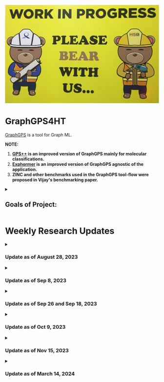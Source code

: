 <img title="This Week's Update" alt="Alt text" src="WIP.jpeg">


# GraphGPS4HT

[GraphGPS](https://proceedings.neurips.cc/paper_files/paper/2022/file/5d4834a159f1547b267a05a4e2b7cf5e-Paper-Conference.pdf) is a tool for Graph ML. 

**NOTE:** 
1. **[GPS++](https://arxiv.org/pdf/2212.02229.pdf) is an improved version of GraphGPS mainly for molecular classifications.**
2. **[Exphormer](https://github.com/hamed1375/Exphormer) is an improved version of GraphGPS agnostic of the application.**
3. **ZINC and other benchmarks used in the GraphGPS tool-flow were proposed in Vijay's benchmarking paper.**

<details>
  
  <summary> 
    
  ## Goals of Project:
    
  </summary>

1. **Train GraphGPS on HT dataset**

    a) Phases through which the training goes (**GOT A HIGH-LEVEL IDEA FROM IMPLEMENTATION PERSPECTIVE; EXPLAINED BELOW ALL THE INFORMATION I HAVE DISCOVERED SO FAR ABOUT THE OVERALL WORKFLOW OF GRAPHGPS; I WANT MORE CLARITY**) (**Done by $\color{red}{28.08.2023}$**)

    b) Where are the hyperparameters set?(**Done by $\color{red}{28.08.023}$**)

    c) Understand the meaning of the hyperparameters (**NEED TO DICUSS WITH VIJAY ABOUT THE HYPERPARAMETERS THAT I DIDN'T UNDERSTAND**)

    d) How a dataset is called? (**Done by $\color{red}{08.09.2023}$**)

    e) How to add a new dataset to GraphGPS? How to call the new dataset? (**Done by $\color{red}{08.09.2023}$**)

    f) Convert the TrustHub benchmarks using the ckt-to-graph conversion code of HW2VEC (**Work-In-Progress**)

    g) Train GraphGPS using the TrustHub graphs. Tune hyperparameters. (**Near Future**)

3. **Compare with other GNN-based tools (trained on the same dataset and tested on the same dataset).**
4. **Proliferate the TrustHub dataset using the [GAINESIS tool](https://www.mdpi.com/2079-9292/11/2/245), [S. Bhunia's tool](https://arxiv.org/pdf/2204.08580.pdf) and another tool (can't recall the title; need to check my collection of papers)**
5. **Extend the work to node classification**
6. **Improve the GraphGPS tool - for HT detection or in general**

</details>

# Weekly Research Updates

<details>
  <summary> 
    
  ### Update as of August 28, 2023
  
  </summary>

  <details>
    <summary> 
    
  ## Workflow of GraphGPS (in Short):

     </summary>

**Parse arguments of the execution command from CLI** 

⬇️

**Extract the location of configuration file from the list of arguments** 

⬇️

**Set default values of parameters of the experiment** 

⬇️

**Load configurations from the above configuration file  and also any configuration specifically mentioned  through command line** 

 ⬇️

**Set output directory where the results are stored** 

⬇️

**Combine the configurations specified in the user-given configuration file and the default values of unspecified configurations from `graphgym/config.py` and from the configuration files in `graphgps/config` into the `config.yaml` file in `custom_out_dir`**

⬇️

**create run-directory (in `custom_out_dir`) during each run of experiment** 

⬇️

**create dataset loader, a logger that logs info in `logging.log` inside the run-directory, create model, optimizer and an LR scheduler**

⬇️

**Perform training**

⬇️

**Display best epoch and the corresponding performances on training, validation and test sets.**

  </details>

<details>
  
<summary>
  
## Steps in GrahGPS Workflow (in Detail):

</summary>

1. Load cmd line args
```
args = parse_args()
print (args)
```
args: `Namespace(cfg_file='configs/GPS/zinc-GPS+RWSE.yaml', repeat=1, mark_done=False, opts=['wandb.use', 'False'])`

Parses the command line for arguments like `cfg` - configuration file path, `repeat` - the number of repeated jobs, `mark_done` - marking yaml as done after a job has finished, `opt` - configuration options.

The configurations for the executed experiment (`python main.py --cfg configs/GPS/zinc-GPS+RWSE.yaml  wandb.use False`) are given in the file: `configs/GPS/zinc-GPS+RWSE.yaml`

The default values of these and other unspecified parameters in this file are stated in the `set_cfg(cfg)` method of the file:  https://github.com/snap-stanford/GraphGym/blob/master/graphgym/config.py

Note that some of the parameters in `configs/GPS/zinc-GPS+RWSE.yaml` are custom defined for this project and not present in the `set_cfg` method. The default values of these custom parameters are stated in https://github.com/rampasek/GraphGPS/tree/main/graphgps/config

The `set_cfg()` method combines the default values of the parameters of GraphGym and those of the custom parameters of the project. This is done by the following code snippet in `set_cfg()`:

```
for func in register.config_dict.values():
        func(cfg)
```
:thinking: :thinking: :thinking:<span style="color:red">**I AM STILL NOT CLEAR ABOUT HOW THE** </span> `config_dict` <span style="color:red"> **DICTIONARY IS POPULATED WITH KEYS AND VALUES. WHICH CODE CARRIES IT OUT?** </span>:thinking: :thinking: :thinking:

2. Load config file
```
    set_cfg(cfg)
    load_cfg(cfg, args)
    custom_set_out_dir(cfg, args.cfg_file, cfg.name_tag)
    dump_cfg(cfg)
```
**set_cfg(cfg)**: Sets default values of parameters of the experiment. The default values of these and other unspecified parameters in this file are stated in the `set_cfg(cfg)` method of the file:  https://github.com/snap-stanford/GraphGym/blob/master/graphgym/config.py

Note that the parameters in 'configs/GPS/zinc-GPS+RWSE.yaml' custom defined for this project are not present in the `set_cfg` method of GraphGym. The default values of these custom parameters are stated in the .py files of https://github.com/rampasek/GraphGPS/tree/main/graphgps/config

**load_cfg(cfg, args)**: Loads configurations from the configuration file mentioned in command line and also any configuration specifically mentioned  through command line.

**custom_set_out_dir(cfg, args.cfg_file, cfg.name_tag)**: result is the `custom_out_dir` (= 'results/' + 'zinc-GPS+RWSE')

**dump_cfg(cfg)**: Combines the configurations specified in the configuration file (e.g. 'configs/GPS/zinc-GPS+RWSE.yaml'; argument in CLI)  and the default values of unspecified configurations from `graphgym/config.py` to `custom_out_dir`.

3. `custom_set_run_dir(cfg, run_id)`: it sets custom output directory for each experiment run. Inside the custom output directory (here, 'results/zinc-GPS+RWSE'), a separate directory is created during each run. The title of this directory is the run-id.

4. `set_printing`: set printing options

5. Set split index (to choose which split to use in case of multiple available splits), seed, and run id as per the current run.

6. If configured for pretrained model, update `cfg` from the pretrained-model configurations in `pretrained_cfg_fname` (= `osp.join(cfg.pretrained.dir, 'config.yaml'`); e.g. `/home/sumandeb/GraphGPS/pretrained/pcqm4m-GPS+RWSE.deep/config.yaml`). This is done by `load_pretrained_model_cfg(cfg)` in `GraphGPS/graphgps/finetuning.py`

7. `seed_everything`: sets the seed for generating random numbers in pytorch

8. `create_loader()`: creates loaders for each dataset. It is in `GraphGym/graphgym/loader.py`

9. `create_logger()`: create a list of logger objects. It is in `GraphGPS/graphgps/logger.py`

10. `create_model()`: Creates and returns a Python dictionary to register a model. It is in `GraphGym/graphgym/model_builder.py`. Result of `print(f'model:{model}')` is given at the end of this note.

11. If pretrained model is provided, `init_model_from_pretrained()`: uploads the `pretrained_dict` to the `state_dict` of the model (created using `create_model()`).

12. `create_optimizer()`: It is located in `GraphGym/graphgym/optimizer.py`. It loads an ADAM or SGD optimizer as per the configurations (`config.optim`) in `results/'benchmarkname'/config.yaml`

13. `create_scheduler()`: Creates a config-driven LR scheduler. It is located in `GraphGym/graphgym/optimizer.py`

14. ```
    logging.info(model)
    logging.info(cfg)
    cfg.params = params_count(model)
    logging.info('Num parameters: %s', cfg.params)```

It logs the model, configurations and the given string+variable (`cfg.params`) into `results/'benchmark-name'/logging.log`. 
Note:`logging.info(f"some_string {some_variable}")`: Python provides a module called `logging` for logging messages. 



15. Perform training: Executed by `train_dict[cfg.train.mode](loggers, loaders, model, optimizer,scheduler)`

16. `agg_runs()`: aggregates the training, validation and test results of each epoch and prints the best epoch and the corresponding statistics.


Upon executing the command `python main.py --cfg configs/GPS/zinc-GPS+RWSE.yaml  wandb.use False`,  the details of the training, validation, testing of an epoch , say epoch 1291, are output as:
```
train: {'epoch': 1291, 'time_epoch': 18.93798, 'eta': 13315.24609, 'eta_hours': 3.69868, 'loss': 0.02500516, 'lr': 0.00029223, 'params': 423717, 'time_iter': 0.0605, 'mae': 0.02501, 'r2': 0.9997, 'spearmanr': 0.99983, 'mse': 0.00122, 'rmse': 0.03492}

val: {'epoch': 1291, 'time_epoch': 0.4733, 'loss': 0.08178774, 'lr': 0, 'params': 423717, 'time_iter': 0.01479, 'mae': 0.08179, 'r2': 0.96319, 'spearmanr': 0.99765, 'mse': 0.145, 'rmse': 0.38079}

test: {'epoch': 1291, 'time_epoch': 0.46763, 'loss': 0.07286437, 'lr': 0, 'params': 423717, 'time_iter': 0.01461, 'mae': 0.07286, 'r2': 0.99062, 'spearmanr': 0.99668, 'mse': 0.03816, 'rmse': 0.19534}
```

Aslo, the best epoch so far (at any point of training) and its essential details are summarised as follows, for each epoch until the next best epoch is found:

```
> Epoch 1999: took 20.3s (avg 19.7s) | Best so far: epoch 1291	train_loss: 0.0250 train_mae: 0.0250	val_loss: 0.0818 val_mae: 0.0818	test_loss: 0.0729 test_mae: 0.0729
```


 


## Example Configuration File: configs/GPS/zinc-GPS+RWSE.yaml

```
out_dir: results
metric_best: mae 
metric_agg: argmin 
wandb: 
  use: True 	#additional
  project: ZINC #additional
dataset:
  format: PyG-ZINC
  name: subset
  task: graph
  task_type: regression
  transductive: False
  node_encoder: True
  node_encoder_name: TypeDictNode+RWSE
  node_encoder_num_types: 28
  node_encoder_bn: False
  edge_encoder: True
  edge_encoder_name: TypeDictEdge
  edge_encoder_num_types: 4
  edge_encoder_bn: False
posenc_RWSE:
  enable: True 				#additional
  kernel:
    times_func: range(1,21) #additional
  model: Linear 			#additional
  dim_pe: 28 				#additional
  raw_norm_type: BatchNorm 	#additional
train:
  mode: custom
  batch_size: 32
  eval_period: 1
  ckpt_period: 100
model:
  type: GPSModel
  loss_fun: l1
  edge_decoding: dot
  graph_pooling: add
gt:
  layer_type: GINE+Transformer  # CustomGatedGCN+Performer 		#additional
  layers: 10 													#additional
  n_heads: 4 													#additional
  dim_hidden: 64  # `gt.dim_hidden` must match `gnn.dim_inner` 	#additional
  dropout: 0.0 													#additional
  attn_dropout: 0.5 											#additional
  layer_norm: False 											#additional
  batch_norm: True 												#additional
gnn:
  head: san_graph
  layers_pre_mp: 0
  layers_post_mp: 3  # Not used when `gnn.head: san_graph`
  dim_inner: 64  # `gt.dim_hidden` must match `gnn.dim_inner`
  batchnorm: True
  act: relu
  dropout: 0.0
  agg: mean
  normalize_adj: False
optim:
```

### GNN Model: 

**Output of print(f'model:{model}')**

**🤔 🤔 NEED TO DISCUSS WITH VIJAY TO UNDERSTAND THE MEANING OF EACH OF THE FOLLOWING DETAILS 🤔 🤔**

```
model:GraphGymModule(
  (model): GPSModel(
    (encoder): FeatureEncoder(
      (node_encoder): Concat2NodeEncoder(
        (encoder1): AtomEncoder(
          (atom_embedding_list): ModuleList(
            (0): Embedding(119, 236)
            (1): Embedding(5, 236)
            (2): Embedding(12, 236)
            (3): Embedding(12, 236)
            (4): Embedding(10, 236)
            (5): Embedding(6, 236)
            (6): Embedding(6, 236)
            (7): Embedding(2, 236)
            (8): Embedding(2, 236)
          )
        )
        (encoder2): RWSENodeEncoder(
          (raw_norm): BatchNorm1d(16, eps=1e-05, momentum=0.1, affine=True, track_running_stats=True)
          (pe_encoder): Linear(in_features=16, out_features=20, bias=True)
        )
      )
      (edge_encoder): BondEncoder(
        (bond_embedding_list): ModuleList(
          (0): Embedding(5, 256)
          (1): Embedding(6, 256)
          (2): Embedding(2, 256)
        )
      )
    )
    (layers): Sequential(
      (0): GPSLayer(
        summary: dim_h=256, local_gnn_type=CustomGatedGCN, global_model_type=Transformer, heads=8
        (local_model): GatedGCNLayer()
        (self_attn): MultiheadAttention(
          (out_proj): NonDynamicallyQuantizableLinear(in_features=256, out_features=256, bias=True)
        )
        (norm1_local): BatchNorm1d(256, eps=1e-05, momentum=0.1, affine=True, track_running_stats=True)
        (norm1_attn): BatchNorm1d(256, eps=1e-05, momentum=0.1, affine=True, track_running_stats=True)
        (dropout_local): Dropout(p=0.1, inplace=False)
        (dropout_attn): Dropout(p=0.1, inplace=False)
        (ff_linear1): Linear(in_features=256, out_features=512, bias=True)
        (ff_linear2): Linear(in_features=512, out_features=256, bias=True)
        (act_fn_ff): GELU(approximate='none')
        (norm2): BatchNorm1d(256, eps=1e-05, momentum=0.1, affine=True, track_running_stats=True)
        (ff_dropout1): Dropout(p=0.1, inplace=False)
        (ff_dropout2): Dropout(p=0.1, inplace=False)
      )
      (1): GPSLayer(
        summary: dim_h=256, local_gnn_type=CustomGatedGCN, global_model_type=Transformer, heads=8
        (local_model): GatedGCNLayer()
        (self_attn): MultiheadAttention(
          (out_proj): NonDynamicallyQuantizableLinear(in_features=256, out_features=256, bias=True)
        )
        (norm1_local): BatchNorm1d(256, eps=1e-05, momentum=0.1, affine=True, track_running_stats=True)
        (norm1_attn): BatchNorm1d(256, eps=1e-05, momentum=0.1, affine=True, track_running_stats=True)
        (dropout_local): Dropout(p=0.1, inplace=False)
        (dropout_attn): Dropout(p=0.1, inplace=False)
        (ff_linear1): Linear(in_features=256, out_features=512, bias=True)
        (ff_linear2): Linear(in_features=512, out_features=256, bias=True)
        (act_fn_ff): GELU(approximate='none')
        (norm2): BatchNorm1d(256, eps=1e-05, momentum=0.1, affine=True, track_running_stats=True)
        (ff_dropout1): Dropout(p=0.1, inplace=False)
        (ff_dropout2): Dropout(p=0.1, inplace=False)
      )
      (2): GPSLayer(
        summary: dim_h=256, local_gnn_type=CustomGatedGCN, global_model_type=Transformer, heads=8
        (local_model): GatedGCNLayer()
        (self_attn): MultiheadAttention(
          (out_proj): NonDynamicallyQuantizableLinear(in_features=256, out_features=256, bias=True)
        )
        (norm1_local): BatchNorm1d(256, eps=1e-05, momentum=0.1, affine=True, track_running_stats=True)
        (norm1_attn): BatchNorm1d(256, eps=1e-05, momentum=0.1, affine=True, track_running_stats=True)
        (dropout_local): Dropout(p=0.1, inplace=False)
        (dropout_attn): Dropout(p=0.1, inplace=False)
        (ff_linear1): Linear(in_features=256, out_features=512, bias=True)
        (ff_linear2): Linear(in_features=512, out_features=256, bias=True)
        (act_fn_ff): GELU(approximate='none')
        (norm2): BatchNorm1d(256, eps=1e-05, momentum=0.1, affine=True, track_running_stats=True)
        (ff_dropout1): Dropout(p=0.1, inplace=False)
        (ff_dropout2): Dropout(p=0.1, inplace=False)
      )
      (3): GPSLayer(
        summary: dim_h=256, local_gnn_type=CustomGatedGCN, global_model_type=Transformer, heads=8
        (local_model): GatedGCNLayer()
        (self_attn): MultiheadAttention(
          (out_proj): NonDynamicallyQuantizableLinear(in_features=256, out_features=256, bias=True)
        )
        (norm1_local): BatchNorm1d(256, eps=1e-05, momentum=0.1, affine=True, track_running_stats=True)
        (norm1_attn): BatchNorm1d(256, eps=1e-05, momentum=0.1, affine=True, track_running_stats=True)
        (dropout_local): Dropout(p=0.1, inplace=False)
        (dropout_attn): Dropout(p=0.1, inplace=False)
        (ff_linear1): Linear(in_features=256, out_features=512, bias=True)
        (ff_linear2): Linear(in_features=512, out_features=256, bias=True)
        (act_fn_ff): GELU(approximate='none')
        (norm2): BatchNorm1d(256, eps=1e-05, momentum=0.1, affine=True, track_running_stats=True)
        (ff_dropout1): Dropout(p=0.1, inplace=False)
        (ff_dropout2): Dropout(p=0.1, inplace=False)
      )
      (4): GPSLayer(
        summary: dim_h=256, local_gnn_type=CustomGatedGCN, global_model_type=Transformer, heads=8
        (local_model): GatedGCNLayer()
        (self_attn): MultiheadAttention(
          (out_proj): NonDynamicallyQuantizableLinear(in_features=256, out_features=256, bias=True)
        )
        (norm1_local): BatchNorm1d(256, eps=1e-05, momentum=0.1, affine=True, track_running_stats=True)
        (norm1_attn): BatchNorm1d(256, eps=1e-05, momentum=0.1, affine=True, track_running_stats=True)
        (dropout_local): Dropout(p=0.1, inplace=False)
        (dropout_attn): Dropout(p=0.1, inplace=False)
        (ff_linear1): Linear(in_features=256, out_features=512, bias=True)
        (ff_linear2): Linear(in_features=512, out_features=256, bias=True)
        (act_fn_ff): GELU(approximate='none')
        (norm2): BatchNorm1d(256, eps=1e-05, momentum=0.1, affine=True, track_running_stats=True)
        (ff_dropout1): Dropout(p=0.1, inplace=False)
        (ff_dropout2): Dropout(p=0.1, inplace=False)
      )
      (5): GPSLayer(
        summary: dim_h=256, local_gnn_type=CustomGatedGCN, global_model_type=Transformer, heads=8
        (local_model): GatedGCNLayer()
        (self_attn): MultiheadAttention(
          (out_proj): NonDynamicallyQuantizableLinear(in_features=256, out_features=256, bias=True)
        )
        (norm1_local): BatchNorm1d(256, eps=1e-05, momentum=0.1, affine=True, track_running_stats=True)
        (norm1_attn): BatchNorm1d(256, eps=1e-05, momentum=0.1, affine=True, track_running_stats=True)
        (dropout_local): Dropout(p=0.1, inplace=False)
        (dropout_attn): Dropout(p=0.1, inplace=False)
        (ff_linear1): Linear(in_features=256, out_features=512, bias=True)
        (ff_linear2): Linear(in_features=512, out_features=256, bias=True)
        (act_fn_ff): GELU(approximate='none')
        (norm2): BatchNorm1d(256, eps=1e-05, momentum=0.1, affine=True, track_running_stats=True)
        (ff_dropout1): Dropout(p=0.1, inplace=False)
        (ff_dropout2): Dropout(p=0.1, inplace=False)
      )
      (6): GPSLayer(
        summary: dim_h=256, local_gnn_type=CustomGatedGCN, global_model_type=Transformer, heads=8
        (local_model): GatedGCNLayer()
        (self_attn): MultiheadAttention(
          (out_proj): NonDynamicallyQuantizableLinear(in_features=256, out_features=256, bias=True)
        )
        (norm1_local): BatchNorm1d(256, eps=1e-05, momentum=0.1, affine=True, track_running_stats=True)
        (norm1_attn): BatchNorm1d(256, eps=1e-05, momentum=0.1, affine=True, track_running_stats=True)
        (dropout_local): Dropout(p=0.1, inplace=False)
        (dropout_attn): Dropout(p=0.1, inplace=False)
        (ff_linear1): Linear(in_features=256, out_features=512, bias=True)
        (ff_linear2): Linear(in_features=512, out_features=256, bias=True)
        (act_fn_ff): GELU(approximate='none')
        (norm2): BatchNorm1d(256, eps=1e-05, momentum=0.1, affine=True, track_running_stats=True)
        (ff_dropout1): Dropout(p=0.1, inplace=False)
        (ff_dropout2): Dropout(p=0.1, inplace=False)
      )
      (7): GPSLayer(
        summary: dim_h=256, local_gnn_type=CustomGatedGCN, global_model_type=Transformer, heads=8
        (local_model): GatedGCNLayer()
        (self_attn): MultiheadAttention(
          (out_proj): NonDynamicallyQuantizableLinear(in_features=256, out_features=256, bias=True)
        )
        (norm1_local): BatchNorm1d(256, eps=1e-05, momentum=0.1, affine=True, track_running_stats=True)
        (norm1_attn): BatchNorm1d(256, eps=1e-05, momentum=0.1, affine=True, track_running_stats=True)
        (dropout_local): Dropout(p=0.1, inplace=False)
        (dropout_attn): Dropout(p=0.1, inplace=False)
        (ff_linear1): Linear(in_features=256, out_features=512, bias=True)
        (ff_linear2): Linear(in_features=512, out_features=256, bias=True)
        (act_fn_ff): GELU(approximate='none')
        (norm2): BatchNorm1d(256, eps=1e-05, momentum=0.1, affine=True, track_running_stats=True)
        (ff_dropout1): Dropout(p=0.1, inplace=False)
        (ff_dropout2): Dropout(p=0.1, inplace=False)
      )
      (8): GPSLayer(
        summary: dim_h=256, local_gnn_type=CustomGatedGCN, global_model_type=Transformer, heads=8
        (local_model): GatedGCNLayer()
        (self_attn): MultiheadAttention(
          (out_proj): NonDynamicallyQuantizableLinear(in_features=256, out_features=256, bias=True)
        )
        (norm1_local): BatchNorm1d(256, eps=1e-05, momentum=0.1, affine=True, track_running_stats=True)
        (norm1_attn): BatchNorm1d(256, eps=1e-05, momentum=0.1, affine=True, track_running_stats=True)
        (dropout_local): Dropout(p=0.1, inplace=False)
        (dropout_attn): Dropout(p=0.1, inplace=False)
        (ff_linear1): Linear(in_features=256, out_features=512, bias=True)
        (ff_linear2): Linear(in_features=512, out_features=256, bias=True)
        (act_fn_ff): GELU(approximate='none')
        (norm2): BatchNorm1d(256, eps=1e-05, momentum=0.1, affine=True, track_running_stats=True)
        (ff_dropout1): Dropout(p=0.1, inplace=False)
        (ff_dropout2): Dropout(p=0.1, inplace=False)
      )
      (9): GPSLayer(
        summary: dim_h=256, local_gnn_type=CustomGatedGCN, global_model_type=Transformer, heads=8
        (local_model): GatedGCNLayer()
        (self_attn): MultiheadAttention(
          (out_proj): NonDynamicallyQuantizableLinear(in_features=256, out_features=256, bias=True)
        )
        (norm1_local): BatchNorm1d(256, eps=1e-05, momentum=0.1, affine=True, track_running_stats=True)
        (norm1_attn): BatchNorm1d(256, eps=1e-05, momentum=0.1, affine=True, track_running_stats=True)
        (dropout_local): Dropout(p=0.1, inplace=False)
        (dropout_attn): Dropout(p=0.1, inplace=False)
        (ff_linear1): Linear(in_features=256, out_features=512, bias=True)
        (ff_linear2): Linear(in_features=512, out_features=256, bias=True)
        (act_fn_ff): GELU(approximate='none')
        (norm2): BatchNorm1d(256, eps=1e-05, momentum=0.1, affine=True, track_running_stats=True)
        (ff_dropout1): Dropout(p=0.1, inplace=False)
        (ff_dropout2): Dropout(p=0.1, inplace=False)
      )
      (10): GPSLayer(
        summary: dim_h=256, local_gnn_type=CustomGatedGCN, global_model_type=Transformer, heads=8
        (local_model): GatedGCNLayer()
        (self_attn): MultiheadAttention(
          (out_proj): NonDynamicallyQuantizableLinear(in_features=256, out_features=256, bias=True)
        )
        (norm1_local): BatchNorm1d(256, eps=1e-05, momentum=0.1, affine=True, track_running_stats=True)
        (norm1_attn): BatchNorm1d(256, eps=1e-05, momentum=0.1, affine=True, track_running_stats=True)
        (dropout_local): Dropout(p=0.1, inplace=False)
        (dropout_attn): Dropout(p=0.1, inplace=False)
        (ff_linear1): Linear(in_features=256, out_features=512, bias=True)
        (ff_linear2): Linear(in_features=512, out_features=256, bias=True)
        (act_fn_ff): GELU(approximate='none')
        (norm2): BatchNorm1d(256, eps=1e-05, momentum=0.1, affine=True, track_running_stats=True)
        (ff_dropout1): Dropout(p=0.1, inplace=False)
        (ff_dropout2): Dropout(p=0.1, inplace=False)
      )
      (11): GPSLayer(
        summary: dim_h=256, local_gnn_type=CustomGatedGCN, global_model_type=Transformer, heads=8
        (local_model): GatedGCNLayer()
        (self_attn): MultiheadAttention(
          (out_proj): NonDynamicallyQuantizableLinear(in_features=256, out_features=256, bias=True)
        )
        (norm1_local): BatchNorm1d(256, eps=1e-05, momentum=0.1, affine=True, track_running_stats=True)
        (norm1_attn): BatchNorm1d(256, eps=1e-05, momentum=0.1, affine=True, track_running_stats=True)
        (dropout_local): Dropout(p=0.1, inplace=False)
        (dropout_attn): Dropout(p=0.1, inplace=False)
        (ff_linear1): Linear(in_features=256, out_features=512, bias=True)
        (ff_linear2): Linear(in_features=512, out_features=256, bias=True)
        (act_fn_ff): GELU(approximate='none')
        (norm2): BatchNorm1d(256, eps=1e-05, momentum=0.1, affine=True, track_running_stats=True)
        (ff_dropout1): Dropout(p=0.1, inplace=False)
        (ff_dropout2): Dropout(p=0.1, inplace=False)
      )
      (12): GPSLayer(
        summary: dim_h=256, local_gnn_type=CustomGatedGCN, global_model_type=Transformer, heads=8
        (local_model): GatedGCNLayer()
        (self_attn): MultiheadAttention(
          (out_proj): NonDynamicallyQuantizableLinear(in_features=256, out_features=256, bias=True)
        )
        (norm1_local): BatchNorm1d(256, eps=1e-05, momentum=0.1, affine=True, track_running_stats=True)
        (norm1_attn): BatchNorm1d(256, eps=1e-05, momentum=0.1, affine=True, track_running_stats=True)
        (dropout_local): Dropout(p=0.1, inp

```
</details>
</details>

<details>
  <summary> 
    
  ### Update as of Sep 8, 2023 
  
  </summary>

### Loading Custom Datasets in PyG

PyG is based on PyTorch. **PyTorch provides two data primitives that allow you to use pre-loaded datasets as well as your own data**:

  - **`torch.utils.data.Dataset`**: an abstract class representing a dataset. Its `__init__` constructor stores the data samples and their corresponding labels.  
    - **PyTorch provides a number of pre-loaded datasets that subclass `torch.utils.data.Dataset` and implement functions specific to the particular data**.
    - The `torch.utils.data.Dataset` has the `__getitem__` and `__len__` methods implemented in it.
    - **The `Dataset` object behaves like any Python iterable, such as a list or a tuple.**
  - **`torch.utils.data.DataLoader`**: The `Dataset` object can be passed to  `torch.utils.data.DataLoader`. **The `Dataloader` is an iterator that iterates over the `Dataset` object.** It:
    - **forms mini-batches of data samples**,
    - **loads multiple samples in parallel** using `torch.multiprocessing` workers, and
    - **shuffles** the data at the end of each epoch.


A Dataset class has three functions: `__init__`, `__len__`, and `__getitem__`. 

1. **The `__init__` function is run once when instantiating the Dataset object. We initialize the directory containing the images, the annotations file, and both transforms.**

2. **The `__len__` function (called as `len(CustomImageDataset)`) returns the number of samples in our dataset.**

3. **The `__getitem__` function provides access to the data samples in the dataset by supporting indexing operation. For example, dataset[i] retrieves the i-th data sample.** Based on the index, it:
    - identifies the image’s location on disk,
    - converts that to a tensor using `read_image`,
    - retrieves the corresponding label from the csv data in `self.img_labels`,
    - calls the transform functions on them (if applicable), and
    - returns the tensor image and corresponding label in a tuple.

### An example of custom dataset:
```
class SimpleDataset(Dataset):
    # defining values in the constructor
    def __init__(self, data_length = 20, transform = None):
        self.x = 3 * torch.eye(data_length, 2)
        self.y = torch.eye(data_length, 4)
        self.transform = transform
        self.len = data_length
     
    # Getting the data samples
    def __getitem__(self, idx):
        sample = self.x[idx], self.y[idx]
        if self.transform:
            sample = self.transform(sample)     
        return sample
    
    # Getting data size/length
    def __len__(self):
        return self.len
```
**In the object constructor `__init__`, we have created the values of features and targets, namely x and y, assigning their values to the tensors `self.x` and `self.y`.** Each tensor carries 20 data samples while the attribute data_length stores the number of data samples. 

```
dataset = SimpleDataset()
print("length of the SimpleDataset object: ", len(dataset))
print("accessing value at index 1 of the simple_dataset object: ", dataset[1])
```
This prints:
```
length of the SimpleDataset object:  20
accessing value at index 1 of the simple_dataset object:  (tensor([0., 3.]), tensor([0., 1., 0., 0.]))
```
**The behavior of the SimpleDataset object is like any Python iterable, such as a list or a tuple.**

```

for i in range(4):
    x, y = dataset[i]
    print(x, y)
```
This prints:

```
tensor([3., 0.]) tensor([1., 0., 0., 0.])
tensor([0., 3.]) tensor([0., 1., 0., 0.])
tensor([0., 0.]) tensor([0., 0., 1., 0.])
tensor([0., 0.]) tensor([0., 0., 0., 1.])
```

### Another Example of Custom Dataset Creation:

```
import os
import pandas as pd
from torchvision.io import read_image

class CustomImageDataset(Dataset):
    def __init__(self, annotations_file, img_dir, transform=None, target_transform=None):
        self.img_labels = pd.read_csv(annotations_file)
        self.img_dir = img_dir
        self.transform = transform
        self.target_transform = target_transform

    def __len__(self):
        return len(self.img_labels)

    def __getitem__(self, idx):
        img_path = os.path.join(self.img_dir, self.img_labels.iloc[idx, 0])
        image = read_image(img_path)
        label = self.img_labels.iloc[idx, 1]
        if self.transform:
            image = self.transform(image)
        if self.target_transform:
            label = self.target_transform(label)
        return image, label
```
### Calling a dataset

All the datasets have almost similar API. They all have two common arguments: `transform` and `target_transform` to transform the input and the target, respectively. **You can also create your own datasets using the provided [base classes](https://pytorch.org/vision/stable/datasets.html#base-classes-datasets).**

Here is an example of how to load the Fashion-MNIST dataset from TorchVision. Fashion-MNIST consists of 60,000 training examples and 10,000 test examples. Each example comprises a 28×28 grayscale image and an associated label from one of 10 classes. We load the FashionMNIST Dataset with the following parameters:

1. **`root` is the path where the train/test data is stored**
2. **`train` specifies training or test dataset**
3. **`download=True` downloads the data from the internet if it’s not available at root**
4. **`transform` and `target_transform` specify the feature and label transformations**


```
import torch
from torch.utils.data import Dataset
from torchvision import datasets
from torchvision.transforms import ToTensor
import matplotlib.pyplot as plt


training_data = datasets.FashionMNIST(
    root="data",
    train=True,
    download=True,
    transform=ToTensor()
)

test_data = datasets.FashionMNIST(
    root="data",
    train=False,
    download=True,
    transform=ToTensor()
)

```
We can index `Datasets` manually like a list:  

```
for index in range(len(training_data)):
    img, label = training_data[index] 
```

Here, the index-based access to the individual samples in the dataset is provided by the `__getitem__` function.

**As seen, the `Dataset` retrieves our dataset’s features and labels, one sample at a time. But, while training a model, we typically want to pass samples in mini-batches, reshuffle the data to form new mini-batches after every epoch (to reduce model overfitting), and use Python’s multiprocessing to speed up data retrieval. `DataLoader` is an iterable that abstracts all these complexities for us through a simple API.**

```
from torch.utils.data import DataLoader

train_dataloader = DataLoader(training_data, batch_size=64, shuffle=True)
test_dataloader = DataLoader(test_data, batch_size=64, shuffle=True)

```
Having loaded that dataset into the DataLoader, one can iterate through the dataset as needed. **Each time the `DataLoader` returns a new mini-batch of `train_features` and `train_labels` (containing `batch_size=64` features and labels respectively).** Because we specified `shuffle=True`, after we iterate over all batches the data is shuffled.

```
# Display image and label.
train_features, train_labels = next(iter(train_dataloader))
print(f"Feature batch shape: {train_features.size()}")
print(f"Labels batch shape: {train_labels.size()}")
img = train_features[0].squeeze()
label = train_labels[0]
plt.imshow(img, cmap="gray")
plt.show()
print(f"Label: {label}")
```
### Another Example of Custom Dataset

Download the dataset from [here](https://download.pytorch.org/tutorial/faces.zip) so that the images are in a directory named ‘data/faces/’. Dataset comes with a csv file with annotations which looks like this:

```
image_name,part_0_x,part_0_y,part_1_x,part_1_y,part_2_x, ... ,part_67_x,part_67_y
0805personali01.jpg,27,83,27,98, ... 84,134
1084239450_e76e</details>00b7e7.jpg,70,236,71,257, ... ,128,312
```

```
class FaceLandmarksDataset(Dataset):
    """Face Landmarks dataset."""

# Read the csv in __init__ but leave the reading of images to __getitem__. This is memory efficient because
# all the images are not stored in the memory at once but read as required.

    def __init__(self, csv_file, root_dir, transform=None):
        """
        Arguments:
            csv_file (string): Path to the csv file with annotations.
            root_dir (string): Directory with all the images.
            transform (callable, optional): Optional transform to be applied
                on a sample.
        """
        self.landmarks_frame = pd.read_csv(csv_file)
        self.root_dir = root_dir

        # Our dataset will take an optional argument transform so that any required processing can be applied on the sample.
        self.transform = transform 

    def __len__(self):
        return len(self.landmarks_frame)

# Sample of our dataset will be a dict {'image': image, 'landmarks': landmarks}.

    def __getitem__(self, idx):
        if torch.is_tensor(idx):
            idx = idx.tolist()

        img_name = os.path.join(self.root_dir,
                                self.landmarks_frame.iloc[idx, 0])
        image = io.imread(img_name)
        landmarks = self.landmarks_frame.iloc[idx, 1:]
        landmarks = np.array([landmarks], dtype=float).reshape(-1, 2)
        sample = {'image': image, 'landmarks': landmarks}

        if self.transform:
            sample = self.transform(sample)

        return sample

# Instantiate an object of this dataset class and iterate through the data samples.

face_dataset = FaceLandmarksDataset(csv_file='data/faces/face_landmarks.csv',
                                    root_dir='data/faces/')

for i, sample in enumerate(face_dataset):

```
**Remember that the `DataLoader` object is an iterator, not the `Dataset` object. So, you need to enumerate the `Dataset` in order to iterate it.**

**No need to write the dataloader. Just have to call one.**

```
 DataLoader(dataset,                     # a Dataset object to load data from
            batch_size=1,                # Number of samples per batch
            shuffle=False,               # shuffle the dataset to form new batches at the end of each epoch
            sampler=None,                # specify a custom Sampler object that at each time yields the next index/key to fetch. If specified, shuffle must not be specified.
            batch_sampler=None,          # like sampler, but returns a batch of indices at a time. Mutually exclusive with batch_size, shuffle, sampler, and drop_last.
            num_workers=0,               # how many subprocesses to use for data loading. 0 means that the data will be loaded in the main process. (default: 0)
            collate_fn=None,             # merges a list of samples to form a mini-batch of Tensor(s). Used when using batched loading from a map-style dataset.
            pin_memory=False,            # If True, the data loader will copy Tensors into device/CUDA pinned memory before returning them. 
            drop_last=False,             # set to True to drop the last incomplete batch, if the dataset size is not divisible by the batch size.
            timeout=0,
            worker_init_fn=None, *,
            prefetch_factor=2,
            persistent_workers=False)

```
1. The most important argument of `DataLoader` constructor is **`dataset`**, which indicates a `Dataset` object to load data from. PyTorch supports two different types of datasets:
  - map-style datasets: A map-style dataset implements the `__getitem__` and `__len__` protocols, and represents a map from $\color{red}{indices/keys}$ to data samples. For example, such a dataset, when accessed with dataset[idx], could read the idx-th image and its corresponding label from a folder on the disk.
  - iterable-style datasets: An iterable-style dataset is an instance of a subclass of IterableDataset that implements the `__iter__` protocol, and represents an iterable over data samples. This type of dataset is particularly suitable for cases where random reads are expensive or even improbable, and where the batch size depends on the fetched data. For example, such a dataset, when called `iter(dataset)`, could return a stream of data reading from a database, a remote server, or even logs generated in real time.
2.  If the `shuffle` argument to a `DataLoader` is `True`, a sampler will randomly shuffle the data samples after each epoch. If this argument is set `False`, a sampler will produce the same sequence of indices of data samples after each epoch.
  - `torch.utils.data.Sampler` classes are used to specify the sequence of $\color{red}{indices/keys}$ used in data loading. They are iterable objects (list, etc.) over the indices to datasets.
3. The `sampler` argument is used to specify a custom `Sampler` object that at each time yields the next $\color{red}{index/key}$ to fetch. If specified, `shuffle` must not be specified.
4. For map-style datasets, the sampler is either provided by user or constructed based on the `shuffle` argument. 
5. The `batch_sampler` argument takes a custom sampler that yields a list of batch indices at a time. Mutually exclusive with `batch_size`, `shuffle`, `sampler`, and `drop_last`.
Example:

```
        >>> list(SequentialSampler(range(10)), batch_size=3, drop_last=False)
        [0, 1, 2, 3, 4, 5, 6, 7, 8, 9]
        >>> list(BatchSampler(SequentialSampler(range(10)), batch_size=3, drop_last=False))
        [[0, 1, 2], [3, 4, 5], [6, 7, 8], [9]]
        >>> list(BatchSampler(SequentialSampler(range(10)), batch_size=3, drop_last=True))
        [[0, 1, 2], [3, 4, 5], [6, 7, 8]]

```
6. When the `drop_last` argument is set to `True`, the `Dataloader` drops the last non-full batch of data samples from the list of batches of indices.

`DataLoader` fetches a minibatch of data and collates them into batched samples, i.e., containing Tensors with one dimension being the batch dimension (usually the first). 
7. After fetching a list of samples using the list (as shown above) of indices produced by the batch sampler, the function passed as the `collate_fn` argument is used to collate lists of samples into batches. For instance, if each data sample consists of a 3-channel image and an integral class label, i.e., each element of the dataset returns a tuple (image, class_index), the default `collate_fn` collates a list of such tuples into a single tuple of a batched image tensor and a batched class label Tensor. It preserves the data structure, e.g., if each sample is a dictionary, it outputs a dictionary with the same set of keys but batched Tensors as values (or lists if the values can not be converted into Tensors). Same for list s, tuple s, namedtuple s, etc.
```
for indices in batch_sampler:
    yield collate_fn([dataset[i] for i in indices])
```
Examples of collation:

```
>>> # Example with a batch of `int`s:
>>> default_collate([0, 1, 2, 3])
tensor([0, 1, 2, 3])
>>> # Example with a batch of `str`s:
>>> default_collate(['a', 'b', 'c'])
['a', 'b', 'c']
>>> # Example with `Map` inside the batch:
>>> default_collate([{'A': 0, 'B': 1}, {'A': 100, 'B': 100}])
{'A': tensor([  0, 100]), 'B': tensor([  1, 100])}
>>> # Example with `NamedTuple` inside the batch:
>>> Point = namedtuple('Point', ['x', 'y'])
>>> default_collate([Point(0, 0), Point(1, 1)])
Point(x=tensor([0, 1]), y=tensor([0, 1]))
>>> # Example with `Tuple` inside the batch:
>>> default_collate([(0, 1), (2, 3)])
[tensor([0, 2]), tensor([1, 3])]
>>> # Example with `List` inside the batch:
>>> default_collate([[0, 1], [2, 3]])
[tensor([0, 2]), tensor([1, 3])]
```

One of the first pieces of information in every deep learning course is that we perform training/inferencing in batches. Most of the time, a batch is just a number of stacked examples. But in some cases, we would like to modify how it is created.

First things first, let’s investigate what happens in the default case. Assume we have the following toy dataset. It contains four examples, three features each.
```
import torch
from torch.utils.data import DataLoader
import numpy as np

data = np.array([
    [0.1, 7.4, 0],
    [-0.2, 5.3, 0],
    [0.2, 8.2, 1],
    [0.2, 7.7, 1]])
print(data)
```

If we ask a loader for a batch, we will see the following (note that I set shuffle=False to eliminate randomness):

```
loader = DataLoader(data, batch_size=2, shuffle=False)
batch = next(iter(loader))
print(batch)

# tensor([[ 0.1000,  7.4000,  0.0000],
#         [-0.2000,  5.3000,  0.0000]], dtype=torch.float64)
```

No surprise, but let’s formalize what was has been done:

  - Loader selected 2 items from the dataset.

  - Those items were converted into a tensor (2 items of size 3).

  - A new tensor was created (2x3) and returned.

Default setup also allows us to use dictionaries. Let’s see an example:

```
from pprint import pprint
# now dataset is a list of dicts
dict_data = [
    {'x1': 0.1, 'x2': 7.4, 'y': 0},
    {'x1': -0.2, 'x2': 5.3, 'y': 0},
    {'x1': 0.2, 'x2': 8.2, 'y': 1},
    {'x1': 0.2, 'x2': 7.7, 'y': 10},
]
pprint(dict_data)
# [{'x1': 0.1, 'x2': 7.4, 'y': 0},
# {'x1': -0.2, 'x2': 5.3, 'y': 0},
# {'x1': 0.2, 'x2': 8.2, 'y': 1},
# {'x1': 0.2, 'x2': 7.7, 'y': 10}]

loader = DataLoader(dict_data, batch_size=2, shuffle=False)
batch = next(iter(loader))
pprint(batch)
# {'x1': tensor([ 0.1000, -0.2000], dtype=torch.float64),
#  'x2': tensor([7.4000, 5.3000], dtype=torch.float64),
#  'y': tensor([0, 0])}
```

The loader was smart enough to correctly repack data from a list of dicts. 🤔🤔🤔 **THIS IS NOT CLEAR IN CONTEXT OF REAL DATASETS BECAUSE ALL SAMPLES MAY NOT HAVE THE SAME SET OF KEYS OR INDICES.** 🤔🤔🤔

A custom `collate_fn` can be used to customize collation, e.g., padding sequential data to the maximum length of a batch.
```
>>> # Two options to extend `default_collate` to handle specific type
>>> # Option 1: Write custom collate function and invoke `default_collate`
>>> def custom_collate(batch):
...     elem = batch[0]
...     if isinstance(elem, CustomType):  # Some custom condition
...         return ...
...     else:  # Fall back to `default_collate`
...         return default_collate(batch)
>>> # Option 2: In-place modify `default_collate_fn_map`
>>> def collate_customtype_fn(batch, *, collate_fn_map=None):
...     return ...
>>> default_collate_fn_map.update(CustoType, collate_customtype_fn)
>>> default_collate(batch)  # Handle `CustomType` automatically
```

8. When both `batch_size` and `batch_sampler` are None (default value for `batch_sampler` is already `None`), automatic batching is disabled.
9. When automatic batching is disabled, the default `collate_fn` simply converts NumPy arrays into PyTorch Tensors.
```
for index in sampler:
    yield collate_fn(dataset[index])
```
10. Setting the argument `num_workers` as a positive integer will turn on multi-process data loading with the specified number of loader worker processes. For map-style datasets, the main process generates the indices using sampler and sends them to the workers. So any shuffle randomization is done in the main process which guides loading by assigning indices to load. A `DataLoader` uses single-process data loading by default.
11. Host to GPU copies are much faster when they originate from pinned (page-locked) memory. For data loading, passing `pin_memory=True` to a DataLoader will automatically put the fetched data Tensors in pinned memory, and thus enables faster data transfer to CUDA-enabled GPUs.

</details>

<details>

  <summary> 
  
  ### Update as of Sep 26 and Sep 18, 2023 

  </summary>

**The goal is to use the circuit-to-graph conversion segment of HW2VEC tool to create a graph dataset for training GraphGPS.** So, I had multiple curiosities regarding the process of conversion of HW circuits to corresponding graphs by the HW2VEC tool. Like: 

1. Does HW2VEC convert the circuits to graphs correctly?
2. What is the process of circuit-to-graph conversion in HW2VEC?
3. How does HW2VEC generate the features of the nodes of the graph? Are these features a good representation of the circuits?
4. How do the DFG (Data Flow Graph) and the AST (Abstract Syntax Tree) of a circuit differ from each other?

I spent the past few days digging into the HW2VEC tool. I had to read the source code, put a lot of print statements in the code to get clarity, and also modify or write some code to cater the tool to my needs. **All the details of this exercise can be found [here](https://github.com/sumandeb003/MyGNNpractices/blob/d494c3611c943dd6d9a029047e9efa35a52d38e1/My%20Experiments%20with%20HW2VEC.ipynb).**

For the sake of brevity, I jot down the following key insights that I got about the tool's graph generation process. 

### Conversion of HW circuits to Graphs using HW2VEC tool
The following methods in `hw2vec/hw2graph.py` and their order constitute the ckt-to-graph conversion pipeline:

**STEP 1: `HW2GRAPH.preprocess(path/to/HW/Circuit)`** - flatten all .v files of the HW circuit to one .v file, remove comments, remove underscores, rename as `topModule.v`

⬇️

**STEP 2: `HW2GRAPH.process(path/to/topModule.v)`**  - generate AST/CFG/DFG (NetworkX object) of the `topModule.v` using Pyverilog functions.

⬇️

**STEP 3: `DataProcessor.process(NetworkX-Object)`** - normalize the graph and create node-feature vectors `X` and adjacency matrix `A`


In **Step 1**, I gave the following simple circuit (for conversion to **DFG**) as input to HW2VEC:

```verilog
module lol (  input a,  
                  input b,  
                  //input c,  
                  output out);  
  
    always @ (a or b) begin  
    out= a & b;
    //assign out = a & b;
  end  
endmodule
```

The output of Step 1 is the following file:

```verilog
module top (  input a,  
                  input b,  
                  
                  output out);  
  
    always @ (a or b) begin  
    out= a & b;
    
  end  
endmodule
```
**YOU CAN SEE THE COMMENTS IN THE INPUT ARE NOT PRESENT IN THE OUTPUT FILE.**

The output of **Step 2** is the following DFG:

```python
Nodes: 
 ['top._rn0_out_graphrename_0', 'And_graphrename_1', 'top_a', 'top_b', 'top.out_graphrename_2', 'top__rn0_out']

Edges: 
 [('top._rn0_out_graphrename_0', 'And_graphrename_1'), ('And_graphrename_1', 'top_a'), ('And_graphrename_1', 'top_b'), ('top.out_graphrename_2', 'top__rn0_out')]

Adjacency: 
 {'top._rn0_out_graphrename_0': {'And_graphrename_1': {}}, 'And_graphrename_1': {'top_a': {}, 'top_b': {}}, 'top_a': {}, 'top_b': {}, 'top.out_graphrename_2': {'top__rn0_out': {}}, 'top__rn0_out': {}}
```

The output of **Step 3** is the following normalized graph:

```python
data.label - ['_rn0_out', 'and', 'a', 'b', 'out', 'out']

number of nodes - 6

data.x - tensor([16, 11,  1,  1, 16,  1])

data.edge_index - tensor([[0, 1, 1, 4], [1, 2, 3, 5]])
```

**MY CURIOSITIES:**
1. **What does the normalization in Step 3 do?**
    - `Ans:` `DataProcessor.normalize()` determines the type of each node in the graph. The class `DataProcessor` maintains a list of all possible types of DFG nodes and a list of all possible types of AST nodes as follows:
```python
self.global_type2idx_AST_list = ['names','always','none','senslist','sens','identifier','nonblockingsubstitution',
                                         'lvalue','rvalue','intconst','pointer','ifstatement','pure numeric','assign','cond','unot','plus','land','reg','partselect','eq','lessthan','greaterthan','decl','wire',
                                         'width','output','input','moduledef','portarg','instancelist','source','description',
                                         'port','portlist','ulnot','instance','or','and','lor','block','xor','ioport',
                                         'blockingsubstitution','minus','times','casestatement','case','parameter','sll','srl',
                                         'sra','divide','systemcall','singlestatement','stringconst','noteq','concat','repeat',
                                         'integer','xnor','dimensions','length','lconcat','uminus','greatereq','initial','uor',
                                         'casexstatement','forstatement','localparam','eventstatement','mod','delaystatement',
                                         'floatconst','task','paramarg', 'paramlist', 'inout']

self.global_type2idx_DFG_list = ['concat','input','unand','unor','uxor','signal','uand','ulnot','uxnor','numeric','partselect',
                                         'and','unot','branch','or','uor','output','plus','eq','minus','xor','lor','noteq','land',
                                         'greatereq','greaterthan','sll','lessthan','times','srl','pointer','mod','divide','sra','sla',
                                         'xnor', 'lesseq']
```
**The position of a type of node in the above (relevant) list is the value of the (node) feature assigned to a node** - this is the main function of the `DataProcessor.normalize()` function. This node feature is stored in `data.x` as shown above.

**I initially thought that `from_networkx()` computes the node features.**

2. **What do the values in `data.x` and `data.edge_index` mean? How are they generated? How do they make sense?**
   - `Ans:` **Answered Above**
     
3. **Where are the node-feature vectors? If any, how are they computed?** 
   - `Ans:` **Answered Above**

4. **How are the directions of edges of a DFG stored?**
    - `Ans:` Let us consider the following adjacency matrix A = \[\[0,1,1,2,2,6\],\[1,2,3,4,5,7\]\]. The convention is that the edges are from the nodes \[0,1,1,2,2,6\] to the corresponding nodes in \[1,2,3,4,5,7\]. A\[i,j\] is an element of the adjacency matrix and represents an edge from the i-th element of the first array in A to the j-th element of the second array in A.

**SOME OBSERVATIONS:**
1. NORMALIZATION DOESN'T CHANGE THE `in_degree()` and the `out_degree()`
2. NO DIFFERENCE IN THE `in_degree()` and the `out_degree()` for AST & DFG OF THE SAME CIRCUIT
3. Pyverilog produces a graph in which the direction of the edges are reversed. The directions are from 'destination' to 'source' rather than vice versa. The directions remain reversed for combinational as well as sequential designs.
4. For the following **combinational circuit**, Pyverilog produces graph with nodes \['top.out_graphrename_0', 'And_graphrename_1', 'top_a', 'top_b'\] and edges \[('top.out_graphrename_0', 'And_graphrename_1'), ('And_graphrename_1', 'top_a'), ('And_graphrename_1', 'top_b')\]

```verilog
module lol (input a, input b, output out);  
    //always @ (a or b) begin  
    assign out = a & b;
  //end  
endmodule  
```
The corresponding graph plot is: <img src="comb_out.png">


If we render the same logic to be a **sequential circuit** - described as follows, Pyverilog produces a graph with nodes \['top._rn0_out_graphrename_0', 'And_graphrename_1', 'top_a', 'top_b', 'top.out_graphrename_2', 'top__rn0_out'\] and edges \[('top._rn0_out_graphrename_0', 'And_graphrename_1'), ('And_graphrename_1', 'top_a'), ('And_graphrename_1', 'top_b'), ('top.out_graphrename_2', 'top__rn0_out')\]

```verilog
module lol (input a, input b, output reg out)  
    always @ (a or b) begin  
    out = a & b;
  end  
endmodule  
```
The corrresponding graph plot is: <img src="always_out1.png"> <img src="always_out2.png">

5. Setting the `graph_type` in the command line didn't work. Had to edit this argument in the `use_case_1.py` file to enforce it.
6. An AST contains significantly more number of nodes than the DFG of the same circuit. While the DFG of the following circuit has 6 nodes, the AST has 57 nodes. **WHY?????????**
```verilog
module lol (  input a,  
                  input b,  
                  //input c,  
                  output out);  
  
    always @ (a or b) begin  
    out= a & b;
    //assign out = a & b;
  end  
endmodule
```
7. **CAN BETTER NODE-FEATURES BE CONSIDERED?? IF YES, WHAT ARE THEY?? (READ THE 2 PAPERS THAT PROPOSE MORE NUMBER OF NODE FEATURES - IMPORTANT: BETTER FEATURES WILL, MOST LIKELY, IMPROVE THE ACCURACY)**
    - **READ THE 13 PAPERS LISTED IN THIS REPO TO UNDERSTAND WHAT SORT OF GATE/NODE FEATURES WOULD BE BETTER FOR TROJAN DETECTION.**
8. **HOW IS THE GRAPH FEATURE GENERATED BY HW2VEC?**
9. **WHERE IS THE ONE-HOT ENCODING PART IN THE WORK-FLOW OF GRAPHGPS?**
10. **CAN PYVERILOG PARSE THROUGH GLN ALSO?**
11. **CHECK THE SURELOG TOOL AND THE GNN-RE PAPER FOR CIRCUIT-TO-GRAPH CONVERSION.** 

</details>

<details>
<summary> 
  
### Update as of Oct 9, 2023 

</summary>

**The process for converting circuits to graphs is clear to me now. I am currently converting the HT benchmarks in TrustHub to graphs. I will share the repository of graph benchmarks with trojans as soon as I finish converting all the circuits.**

## Workflow of Pyverilog

i) **Verilog HDL code (RTL)** <span style="color:red">------Parser-----></span> **AST (Abstract Syntax Tree)** <span style="color:red"> ------Dataflow Analyser-----> </span> **DFG** <span style="color:red"> ------Controlflow Analyser-----> </span> **CFG**

ii) **The tool GAINESIS takes in GLNs and inserts HTs in them. The benchmarks in TrustHub are RTLs. RTLs have to be converted to GLNs using Vivado or some other compiler tool and then fed to GAINESIS.**

iii) **At the end, we want graphs from these RTLs or GLNs. Pyverilog can produce graphs from RTLs only. So, GAINESIS won't be useful here. We will need some tool that can convert GLNs to graphs.**

## Understanding GNN training in HW2VEC:

I investigated the code of HW2VEC tool to understand its GNN training. The purpose was to get answer to my following curiosities:

1. **Do I need to one-hot encode the node features before feeding the graphs to GraphGPS?**

2. **Since our HT detection would be a graph-level classification task, does my dataset need to have the graph-level feature vector for each graph?**

3. **Do the graphs in my dataset need to have graph-level labels prior to feeding them to GraphGPS?**


Assume you have a small graph with 3 nodes and 2 edges. Here's a visual representation:

**Node 1** — **Node 2** — **Node 3**

Let's set the initial node features in `x` and the edges in `edge_index`:

**Node features** (3 nodes x 2 features per node)

```python
x = [
    [0.5, -0.5],  # Features for Node 1
    
    [0.3,  0.3],  # Features for Node 2
    
    [-0.2, 0.7]   # Features for Node 3
]
```

**Note:** If the node features (or edge features) are categorical or discrete, the features need to be one-hot encoded. The primary goal of one-hot encoding in this context is to convert discrete, categorical features into a format that can be more easily utilized by machine learning models, especially neural networks. Over time, with graph neural network training, these (initial) one-hot vectors can evolve into dense embeddings that capture the network's topology and node relationships. For large-scale graphs, directly using one-hot vectors might not be memory efficient. 

**`edge_index`:** a 2xN matrix, where N is the number of edges.
The first row represents the source nodes, and the second row represents the target nodes.

```python
edge_index = [
    [0, 1],  # Source nodes
    
    [1, 2]   # Target nodes
]
```

This `edge_index` means there's an edge from Node 1 to Node 2 and another edge from Node 2 to Node 3.

Now, let's walk through the processing loop for a single hypothetical layer:

**Step 1 - Graph Convolution:** Message passing, aggregating and updating.

Let's assume the graph convolution operation of the layer simply averages the features of the neighboring nodes. (Note: Real GNN layers would have more complex operations involving weights, biases, etc.)

Node 1 has only Node 2 as its neighbor.

Node 2 has Node 1 and Node 3 as its neighbors.

Node 3 has only Node 2 as its neighbor.

The updated `x` after this operation might look like:

```python
x = [
    [0.4,  -0.1],   # Average of Node 1 and its neighbor Node 2
    
    [0.3,  0.2], # Average of Node 2, Node 1, and Node 3
    
    [0.05,  0.5]    # Average of Node 3 and its neighbor Node 2
]
```

**Step 2 - ReLU Activation:**

After applying the ReLU activation, any negative value in x becomes 0.

The updated `x` after this operation might look like:

```python
x = [
    [0.4,  0.0],   # Average of Node 1 and its neighbor Node 2
    
    [0.3,  0.2], # Average of Node 2, Node 1, and Node 3
    
    [0.05,  0.5]    # Average of Node 3 and its neighbor Node 2
]
```

**Step 3 - Dropout:**

Let's assume self.config.dropout = 0.5, meaning there's a 50% chance each feature is set to 0.

After applying dropout (randomly), x might look like:

```python
x = [    
    [0.4,  0],  
    
    [0,  0.2],
    
    [0.05,  0]
]
```

(Note: The exact values that get zeroed out will vary due to the randomness of dropout.)

Now, if there were more layers in self.layers, this updated x would be used as input for the next layer and processed similarly.

This example simplifies many details for the sake of illustration, but it captures the essence of the loop's operations. In real-world GNNs, the convolution operation would be more complex, involving learnable parameters, different aggregation mechanisms, etc.

**Step 4 - Readout:** Done only for graph-level classification.

To perform the readout operation, we'll pool the node features to obtain a single graph-level feature representation. Given our last `x`:

```python
x = [    
    [0.4,  0],  
    
    [0,  0.2],
    
    [0.05,  0]
]
```

Let's perform each type of readout operation:

*Max Pooling*: Take the maximum value of each feature across all nodes.

Result:

```python
[0.4, 0.2]
```

*Mean Pooling*: Compute the mean of each feature across all nodes.

Result:

```python
[(0.4 + 0 + 0.05) / 3, (0 + 0.2 + 0) / 3]
= [0.15, 0.066]
```

*Add Pooling*: Sum up the features of all nodes.

Result:

```python
[0.4 + 0 + 0.05, 0 + 0.2 + 0]
= [0.45, 0.2]
```

Each of these results is a single vector, representing the entire graph. Depending on the task at hand, one type of pooling might work better than the others. The choice often depends on experimentation and the nature of the data and problem.

In real-world applications, this graph-level representation can be used as input to other layers or for tasks such as graph classification, where each entire graph is associated with a single label.

**Step 5 - Input the graph-level feature-vector to MLP for training or testing**

**Step 6 - Output from MLP**

**Step 7 - Loss Calculation**

1. Do I need to one-hot encode the node features before feeding the graphs to GraphGPS?
  - `Ans`: **Yes**. But I am not sure if the node features in my dataset need to be one-hot encoded. I guess No. Vijay said I need to on-hot encode the graphs before training GraphGPS.
2. Since our HT detection would be a graph-level classification task, does my dataset need to have the graph-level feature vector for each graph?
  - `Ans`: **No**. Because the graph-level feature vector is generated by the GNN.
3. Do the graphs in my dataset need to have graph-level labels prior to feeding them to GraphGPS?
  - `Ans`: **Yes**.




</details>

<details>
<summary> 
  
### Update as of Nov 15, 2023 

</summary>

1. I spent most of my time on gathering trojan samples and fixing them so that the can be converted to graphs for the training and the testing of GraphGPS.
2. Many of the circuits in TrustHub couldn't be converted to graphs because of any of the following reasons:
    - They are in **VHDL**
    - They are **layouts**
    - They are gate-level netlists (Verilog) having gates that can't be recognized by the Verilog-to-graph conversion tool.
    - They are unflattened Verilog designs with a `define.v` file and they use it's definitions in the constituent files
    - They have miscellaneous issues related to Verilog syntax. 
 
4. So far, I have gathered 132 Trojan-free samples and 51 Trojan-inserted samples.
5. The `TRIT` set of benchmarks has around 1000 Trojan-inserted samples, but they have some gates (from LEDA 250nm cell library) that I am not sure about. They are 1-input gates and must be either buffers or inverters. I have mailed the author of the benchmark but haven't heard from him. If we identify these gates and include them in our repository, then the size of our training and testing benchmark will be decent.
6. I had daily discussions with Gokul regarding the comparator and the BNN papers.

</details>

<details>
  <summary> 
    
  ### Update as of March 14, 2024 
  
  </summary>

1. [hw2vec/examples/use_case_2.py](https://github.com/AICPS/hw2vec/blob/545dd5947124ca2d99680508f8e7d55d60fb20d2/examples/use_case_2.py)

**Step 1: Import necessary modules and functions**

 - **Step 1a: `import os, sys`** Import `os` and `sys` modules, which are standard Python modules used for interacting with the operating system and Python runtime environment, respectively..

 - **Step 1b: `sys.path.append(os.path.dirname(sys.path[0]))`** modifies the Python path, so Python will look for modules in the directory one level up from the script's directory. This is typically done to allow importing modules from a parent directory.

**Step 2: Import custom modules after adjusting the path**

 - **Step 2a: `from hw2vec.config import Config`** imports the `Config` class from a module config located within a package named `hw2vec`. This class is likely used to configure the experiment's settings.
  
 - **Step 2b: `import models`** imports the models defined in `models.py`, making the classes `GRAPH2VEC`, `GRAPH_CONV`, `GRAPH_POOL`, and `GRAPH_READOUT` available in `main.py`.

**Step 3: Initialize configuration and prepare data**

 - **Step 3a: `cfg = Config(sys.argv[1:])`** initializes a configuration object cfg by passing command-line arguments (excluding the script name). This object holds configuration settings like data paths, model parameters, etc.

 - **Step 3b: `training_graphs, test_graphs = data_proc.split_dataset(ratio=cfg.ratio, seed=cfg.seed, dataset=all_graphs)`** calls a function `split_dataset` from the `data_proc` module to split `all_graphs` into training and test sets based on a specified ratio and seed from the configuration.
  
 - **Step 3c: `training_loader = DataLoader(training_graphs, shuffle=True, batch_size=cfg.batch_size)`** creates a data loader for the training graphs with shuffling enabled and batch size specified in the configuration. `DataLoader` will create batches of these graphs which can be processed by the model. This batching is essential for efficient computation and is a standard practice in training neural network models.
  
 - **Step 3d: `valid_loader = DataLoader(test_graphs, shuffle=True, batch_size=1)`** creates a data loader for the test graphs with shuffling enabled and a batch size of 1, which is commonly used for evaluation purposes.

**Step 4: Configure and initialize the GNN model**

 - **Step 4a: `model = GRAPH2VEC(cfg)`** Instantiate the `GRAPH2VEC` model with the configuration settings. This model is a template for creating graph neural networks and will be configured based on the specified parameters.

 - **Step 4b:** Check if a pre-trained model path is provided in the configuration. If a pre-trained model path (`cfg.model_path`) is specified, load the model configuration and weights using `model.load_model`. This method reads the model's configurations from a *.cfg* file and the model's weights from a *.pth* file, setting up the layers accordingly.

 - **Step 4c:** If no pre-trained model is specified, configure the model's layers manually. This includes:
   - Defining graph convolutional layers (`GRAPH_CONV`) according to the `num_layer` and `hidden` configuration parameters. Given
     `num_layer: 2` and `hidden: 200`, two GCN convolutional layers are created, each with 200 hidden units. The first layer takes the 
      number of node labels (`data_proc.num_node_labels`) as its input size, and the second layer takes the `hidden` size as both its 
      input and output sizes.
   - Defining up the graph pooling layer (`GRAPH_POOL`) with the type specified in `pooling_type: topk`, and input channels equal to `hidden: 200`. The `poolratio: 0.8` parameter is used to specify the proportion of nodes to be kept during the pooling process. For example, a poolratio of 0.8 means that in each pooling step, 80% of the nodes are retained. 
   - Defining the readout layer (`GRAPH_READOUT`) using the `readout_type: max` parameter. This layer aggregates node features into a graph-level representation.
   - Defining the output layer as a linear transformation (`nn.Linear`), transforming the pooled graph representation into the embedding space of dimension `embed_dim: 2`.
   - Registering all the defined layers with the GRAPH2VEC model using its `set_graph_conv`, `set_graph_pool`, `set_graph_readout`, and `set_output_layer` methods.

 - **Step 4d:** Ensure the model is compatible with the configured device (e.g., CPU or GPU).

**Step 5: Train the GNN model**

 - **Step 5a: `model.to(cfg.device)`** moves the model to the specified computing device (e.g., CPU or GPU).
  
 - **Step 5b: `trainer = GraphTrainer(cfg, class_weights=data_proc.get_class_weights(training_graphs))`** Create an instance of `GraphTrainer`, which is a subclass of `BaseTrainer` specialized for graph classification tasks, passing the configuration and class weights (obtained from `data_proc.get_class_weights`) as arguments. This trainer uses configurations like `learning_rate: 0.001` and `seed: 0` for setting up the training environment.
   - The method `get_class_weights` calculates the class weights using the `compute_class_weight` function from `sklearn.utils.class_weight`. This function is designed to mitigate the imbalance in the dataset by assigning higher weights to underrepresented classes. The 'balanced' mode automatically assigns weights inversely proportional to class frequencies in the input data. Classes with lower frequencies get higher weights, and vice versa. The `np.unique(training_labels)` call is used to identify all unique classes in the dataset, and `training_labels` is passed again as the list of labels corresponding to each training instance. 
  
 - **Step 5c: `trainer.build(model)`** calls the training setup `trainer.build` with the model to initialize the optimizer (Adam in this case) with a learning rate of 0.001 and a weight decay of 5e-4. This step prepares the model for training.
  
 - **Step 5d: `trainer.train(train_loader, valid_loader)`** starts training the model using the `train` method of `GraphTrainer`. This involves:
   - Iterating over `epochs: 200`, where in each epoch, the model is trained on the batches from train_loader.
   - Applying dropout with a rate of `dropout: 0.5` during training.
   - Every `test_step: 10` epochs, the model is evaluated on the `valid_loader` to monitor its performance during training.
   - The `train_epoch_tj` method in GraphTrainer is used for a single epoch's training, which involves computing the loss using `nn.CrossEntropyLoss` (considering class weights if provided), and performing backpropagation.

**Step 6: Evaluate the model and visualize embeddings**

 - **Step 6a: `trainer.evaluate(cfg.epochs, train_loader, valid_loader)`** evaluates the trained model using the training and validation data loaders after training is complete.
  
 - **Step 6b: `vis_loader = DataLoader(all_graphs, shuffle=False, batch_size=1)`** creates a data loader for all graphs without shuffling, typically used for visualization purposes.
  
 - **Step 6c: `trainer.visualize_embeddings(vis_loader, "./")`** visualizes the embeddings of the graphs using the specified data loader and saves the visualizations to the current directory.

This flow describes the overall process of configuring a graph neural network model, preparing the data, training the model, and then evaluating and visualizing the results as outlined in main.py.

2. In a Graph Neural Network (GNN), different types of layers play specific roles in processing graph-structured data. Let's go through each of the mentioned layers — `GRAPH_CONV`, `GRAPH_POOL`, `GRAPH_READOUT`, and the output layer (a linear transformation)—and explain their functions using example graphs.

**`GRAPH_CONV` (Graph Convolution Layer)**

- **Function:** Graph convolution layers are the core of GNNs, designed to update the features of each node by aggregating information from its neighbors. This process effectively captures the local graph topology around each node.
    
- **Example:** Consider a simple graph with three nodes, where each node represents a person and their features might include their interests or attributes. A `GRAPH_CONV` layer would update the features of each person by aggregating information from their friends (neighbors in the graph), enabling the model to learn complex relationships and patterns within the social network.

**`GRAPH_POOL` (Graph Pooling Layer)**

 - **Function:** Graph pooling layers reduce the size of the graph by aggregating nodes together. This can be done in various ways, such as by merging nodes based on their features (TopKPooling) or based on learned cluster assignments (SAGPooling). Pooling layers help in capturing hierarchical structures in the graph and reduce computational complexity for downstream tasks.
 - `poolratio` determines the proportion of nodes to keep during the pooling process. For example, a `poolratio` of 0.8 means that in each pooling step, 80% of the nodes are retained. This parameter balances between information retention and computational efficiency

 - **Example:** In the context of a molecule graph, where nodes represent atoms and edges represent bonds, a `GRAPH_POOL` layer might merge nodes to form higher-level representations of functional groups or substructures. This enables the GNN to focus on important parts of the molecule for predicting properties like solubility or reactivity.

**`GRAPH_READOUT` (Readout Layer)**

 - **Function:** The readout layer aggregates node features across the entire graph to form a single graph-level representation. This is crucial for tasks that require a holistic understanding of the entire graph, such as classifying the graph into categories. Common aggregation functions include summing (`global_add_pool`), averaging (`global_mean_pool`), or taking the maximum (`global_max_pool`) of node features.

 - **Example:** For a graph representing a document where nodes are words and edges indicate co-occurrence within sentences, a `GRAPH_READOUT` layer could aggregate word features to form a document-level representation. This representation could then be used to classify the document by topic or sentiment.

**Output Layer (Linear Transformation)**

 - **Function:** The output layer in a GNN, typically a linear layer (fully connected layer), is used to map the graph-level representation (or node-level, depending on the task) to the target output space, such as classes for classification tasks or continuous values for regression tasks. This layer is where the final decision or prediction is made based on the learned representations.

 - **Example:** Returning to the molecule graph example, the output layer would take the graph-level representation generated by the preceding layers and output a prediction for a molecular property, such as whether the molecule is likely to be a drug candidate.

In summary, the `GRAPH_CONV` layers capture local structural information, `GRAPH_POOL` layers reduce graph size while preserving essential information, `GRAPH_READOUT` layers aggregate information across the whole graph, and the output layer makes final predictions based on the processed graph data. Together, these components enable GNNs to learn from and make predictions on graph-structured data, which is prevalent in domains like social networks, chemistry, and biology.

3.  [**Class Weights:**](https://scikit-learn.org/stable/modules/generated/sklearn.utils.class_weight.compute_class_weight.html) Consider a scenario where you're working with a graph dataset for molecule classification. The task is to predict whether a molecule is biologically active (class 1) or not (class 0). Let's say the dataset contains 900 molecules that are not biologically active (class 0) and 100 molecules that are biologically active (class 1). Without class weights, the model might learn to overwhelmingly predict the majority class (class 0) because doing so would still achieve a high accuracy (90% if it always predicts class 0). However, such a model is not very useful for identifying the much rarer, but potentially more interesting, biologically active molecules. By applying class weights, you can make the loss for the minority class (class 1) more significant. For instance, if class 0 has a weight of 1, class 1 might be given a weight of 9 (reflecting the inverse ratio of their occurrences). This adjustment tells the model that mistakes made on the minority class are much more costly than those made on the majority class, encouraging the model to improve its predictions for class 1, despite its rarity.
 - [`sklearn.utils.class_weight.compute_class_weight(class_weight, *, classes, y)` ](https://scikit-learn.org/stable/modules/generated/sklearn.utils.class_weight.compute_class_weight.html) computes weights for each class in a dataset to address the issue of class imbalance.
  - **Parameters**
    - `class_weight`: This can be a dictionary specifying the weight for each class, the string `balanced` to automatically compute weights inversely proportional to class frequencies, or `None` for uniform class weights.
    - `classes`: An array of the unique classes occurring in the data.
    - `y`: The array of original class labels for each sample in the dataset.

 - **Returns**
    - `class_weight_vect`: An array where `class_weight_vect[i]` represents the weight for the i-th class.

 - Example Case
Let's consider a simple example with a binary class dataset where `y` = [1, 1, 1, 1, 0, 0]. The class distribution is unbalanced with four instances of class 1 and two instances of class 0.
    - Using `balanced`:
      - The classes in `y` are 0 and 1, so `n_classes` = 2.
      - The total number of samples `n_samples` = 6.
      - The occurrences of each class are: 2 times class 0 and 4 times class 1.
      - The weights would be computed as 6 / (2 * [2, 4]) = [1.5, 0.75]. So, class 0 (the minority class) gets a higher weight of 1.5, and class 1 (the majority class) gets a lower weight of 0.75.
    - Using a User-defined Dictionary:
      - If class_weight is provided as {0: 0.5, 1: 2}, then class 0 is assigned a weight of 0.5 and class 1 a weight of 2. This manual assignment overrides the balanced computation.


</details>

